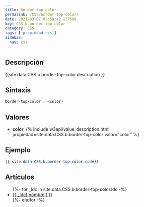 ```yaml
---
title: border-top-color
permalink: /CSS/border-top-color/
date: 2021-03-07 02:59:42.227509
key: CSS.b.border-top-color
category: CSS
tags: ['propiedad css']
sidebar: 
  nav: css
---
```


## Descripción
{{site.data.CSS.b.border-top-color.description }}

## Sintaxis
~~~css
border-top-color : <color>
~~~

## Valores
* **color**,  {% include w3api/value_description.html propiedad=site.data.CSS.b.border-top-color valor="color" %}

## Ejemplo
~~~css
{{ site.data.CSS.b.border-top-color.code}}
~~~

## Artículos
<ul>
{%- for _ldc in site.data.CSS.b.border-top-color.ldc -%}
   <li>
       <a href="{{_ldc['url'] }}">{{ _ldc['nombre'] }}</a>
   </li>
{%- endfor -%}
</ul>

